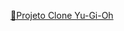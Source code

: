<a href="https://jersdouglas.github.io/projeto-clone-yu-gi-oh/" target="_blank" rel="noopener noreferrer">🔗Projeto Clone Yu-Gi-Oh</a>
